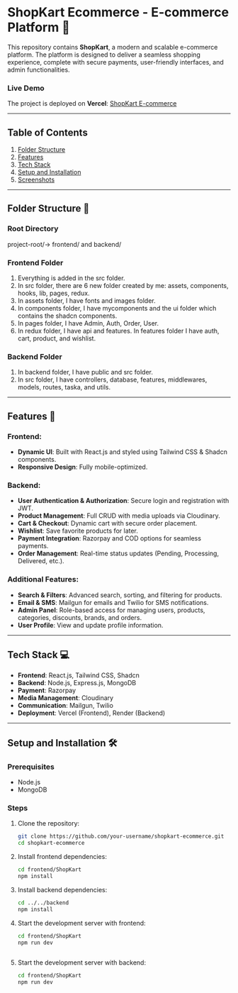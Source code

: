 # ShopKart Ecommerce - E-commerce Platform 🛒  

This repository contains **ShopKart**, a modern and scalable e-commerce platform. The platform is designed to deliver a seamless shopping experience, complete with secure payments, user-friendly interfaces, and admin functionalities.

### Live Demo  
The project is deployed on **Vercel**: [ShopKart E-commerce](https://shopkart-ecommerce.vercel.app/)

---

## Table of Contents  
1. [Folder Structure](#folder-structure)  
2. [Features](#features)  
3. [Tech Stack](#tech-stack)  
4. [Setup and Installation](#setup-and-installation)  
5. [Screenshots](#screenshots)   

---

## Folder Structure 📂  

### Root Directory  
project-root/-> frontend/ and backend/

### Frontend Folder  
1. Everything is added in the src folder.
2. In src folder, there are 6 new folder created by me: assets, components, hooks, lib, pages, redux.
3. In assets folder, I have fonts and images folder.
4. In components folder, I have mycomponents and the ui folder which contains the shadcn components.
5. In pages folder, I have Admin, Auth, Order, User.
6. In redux folder, I have api and features. In features folder I have auth, cart, product, and wishlist.


### Backend Folder  
1. In backend folder, I have public and src folder.
2. In src folder, I have controllers, database, features, middlewares, models, routes, taska, and utils.

---

## Features 🌟  

### Frontend:  
- **Dynamic UI**: Built with React.js and styled using Tailwind CSS & Shadcn components.  
- **Responsive Design**: Fully mobile-optimized.  

### Backend:  
- **User Authentication & Authorization**: Secure login and registration with JWT.  
- **Product Management**: Full CRUD with media uploads via Cloudinary.  
- **Cart & Checkout**: Dynamic cart with secure order placement.  
- **Wishlist**: Save favorite products for later.  
- **Payment Integration**: Razorpay and COD options for seamless payments.  
- **Order Management**: Real-time status updates (Pending, Processing, Delivered, etc.).  

### Additional Features:  
- **Search & Filters**: Advanced search, sorting, and filtering for products.  
- **Email & SMS**: Mailgun for emails and Twilio for SMS notifications.  
- **Admin Panel**: Role-based access for managing users, products, categories, discounts, brands, and orders.  
- **User Profile**: View and update profile information.  

---

## Tech Stack 💻  
- **Frontend**: React.js, Tailwind CSS, Shadcn  
- **Backend**: Node.js, Express.js, MongoDB  
- **Payment**: Razorpay  
- **Media Management**: Cloudinary  
- **Communication**: Mailgun, Twilio  
- **Deployment**: Vercel (Frontend), Render (Backend)  

---

## Setup and Installation 🛠  

### Prerequisites  
- Node.js  
- MongoDB  

### Steps  
1. Clone the repository:  
   ```bash  
   git clone https://github.com/your-username/shopkart-ecommerce.git  
   cd shopkart-ecommerce
   
2. Install frontend dependencies:
   ```bash  
   cd frontend/ShopKart  
   npm install

3. Install backend dependencies:
    ```bash
   cd ../../backend  
   npm install

4. Start the development server with frontend:
   ```bash
   cd frontend/ShopKart
   npm run dev
  
5. Start the development server with backend:
   ```bash
   cd frontend/ShopKart
   npm run dev
   


   

    
     

    



